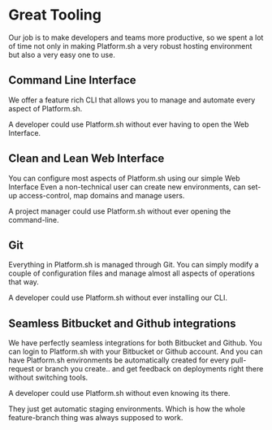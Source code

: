 # Great Tooling

Our job is to make developers and teams more productive, so we spent a lot of
time not only in making Platform.sh a very robust hosting environment but also
a very easy one to use.

## Command Line Interface

We offer a feature rich CLI that allows you to manage and automate every aspect
of Platform.sh. 

A developer could use Platform.sh without ever having to open the Web Interface.

## Clean and Lean Web Interface

You can configure most aspects of Platform.sh using our simple Web Interface
Even a non-technical user can create new environments,  can set-up
access-control, map domains and manage users.

A project manager could use Platform.sh without ever opening the command-line.

## Git

Everything in Platform.sh is managed through Git. You can simply modify a couple
of configuration files and manage almost all aspects of operations that way.

A developer could use Platform.sh without ever installing our CLI.

## Seamless Bitbucket and Github integrations

We have perfectly seamless integrations for both Bitbucket and Github. You can
login to Platform.sh with your Bitbucket or Github account. And you can have
Platform.sh environments be automatically created for every pull-request or 
branch you create.. and get feedback on deployments right there without 
switching tools.

A developer could use Platform.sh without even knowing its there. 

They just get automatic staging environments.  Which is how the whole
feature-branch thing was always supposed to work.
